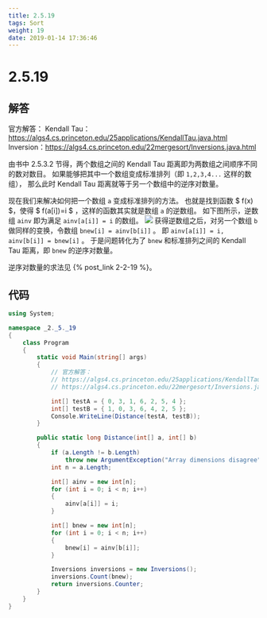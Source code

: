 ```yaml
---
title: 2.5.19
tags: Sort
weight: 19
date: 2019-01-14 17:36:46
---
```


# 2.5.19


## 解答

官方解答：
Kendall Tau：https://algs4.cs.princeton.edu/25applications/KendallTau.java.html
Inversion：https://algs4.cs.princeton.edu/22mergesort/Inversions.java.html

由书中 2.5.3.2 节得，两个数组之间的 Kendall Tau 距离即为两数组之间顺序不同的数对数目。
如果能够把其中一个数组变成标准排列（即 `1,2,3,4...` 这样的数组），
那么此时 Kendall Tau 距离就等于另一个数组中的逆序对数量。

现在我们来解决如何把一个数组 `a` 变成标准排列的方法。
也就是找到函数 $ f(x) ​$，使得 $ f(a[i])=i ​$ ，这样的函数其实就是数组 `a` 的逆数组。
如下图所示，逆数组 `ainv` 即为满足 `ainv[a[i]] = i` 的数组。
![](/resources/2.5.19/1.png)
获得逆数组之后，对另一个数组 `b` 做同样的变换，令数组 `bnew[i] = ainv[b[i]]` 。
即 `ainv[a[i]] = i, ainv[b[i]] = bnew[i]` 。
于是问题转化为了 `bnew` 和标准排列之间的 Kendall Tau 距离，即 `bnew` 的逆序对数量。

逆序对数量的求法见 {% post_link 2-2-19 %}。

## 代码

```csharp
using System;

namespace _2._5._19
{
    class Program
    {
        static void Main(string[] args)
        {
            // 官方解答：
            // https://algs4.cs.princeton.edu/25applications/KendallTau.java.html
            // https://algs4.cs.princeton.edu/22mergesort/Inversions.java.html

            int[] testA = { 0, 3, 1, 6, 2, 5, 4 };
            int[] testB = { 1, 0, 3, 6, 4, 2, 5 };
            Console.WriteLine(Distance(testA, testB));
        }

        public static long Distance(int[] a, int[] b)
        {
            if (a.Length != b.Length)
                throw new ArgumentException("Array dimensions disagree");
            int n = a.Length;

            int[] ainv = new int[n];
            for (int i = 0; i < n; i++)
            {
                ainv[a[i]] = i;
            }

            int[] bnew = new int[n];
            for (int i = 0; i < n; i++)
            {
                bnew[i] = ainv[b[i]];
            }

            Inversions inversions = new Inversions();
            inversions.Count(bnew);
            return inversions.Counter;
        }
    }
}
```
